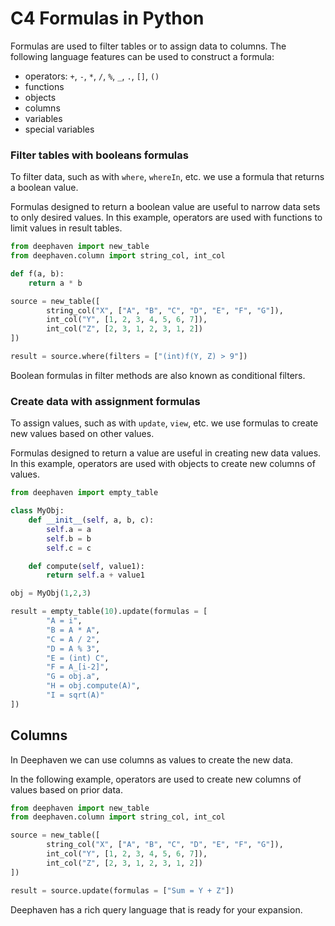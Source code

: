 # C4 Formulas in Python

Formulas are used to filter tables or to assign data to columns. The following language features can be used to construct a formula:

- operators:  `+`, `-`, `*`, `/`, `%`, `_`, `.`, `[]`, `()`
- functions 
- objects
- columns
- variables
- special variables



### Filter tables with booleans formulas

To filter data, such as with `where`, `whereIn`, etc. we use a formula that returns a boolean value. 

Formulas designed to return a boolean value are useful to narrow data sets to only desired values. In this example, operators are used with functions to limit values in result tables.

```python
from deephaven import new_table
from deephaven.column import string_col, int_col

def f(a, b):
    return a * b

source = new_table([
        string_col("X", ["A", "B", "C", "D", "E", "F", "G"]),
        int_col("Y", [1, 2, 3, 4, 5, 6, 7]),
        int_col("Z", [2, 3, 1, 2, 3, 1, 2])
])

result = source.where(filters = ["(int)f(Y, Z) > 9"])
```

Boolean formulas in filter methods are also known as conditional filters.

### Create data with assignment formulas

To assign values, such as with `update`, `view`, etc. we use formulas to create new values based on other values. 

Formulas designed to return a value are useful in creating new data values. In this example, operators are used with objects to create new columns of values.

```python
from deephaven import empty_table

class MyObj:
    def __init__(self, a, b, c):
        self.a = a
        self.b = b
        self.c = c

    def compute(self, value1):
        return self.a + value1

obj = MyObj(1,2,3)

result = empty_table(10).update(formulas = [
        "A = i",
        "B = A * A",
        "C = A / 2",
        "D = A % 3",
        "E = (int) C",
        "F = A_[i-2]",
        "G = obj.a",
        "H = obj.compute(A)",
        "I = sqrt(A)"
])
```

## Columns 

In Deephaven we can use columns as values to create the new data. 

In the following example, operators are used to create new columns of values based on prior data.

```python
from deephaven import new_table
from deephaven.column import string_col, int_col

source = new_table([
        string_col("X", ["A", "B", "C", "D", "E", "F", "G"]),
        int_col("Y", [1, 2, 3, 4, 5, 6, 7]),
        int_col("Z", [2, 3, 1, 2, 3, 1, 2])
])

result = source.update(formulas = ["Sum = Y + Z"])
```

Deephaven has a rich query language that is ready for your expansion.  
